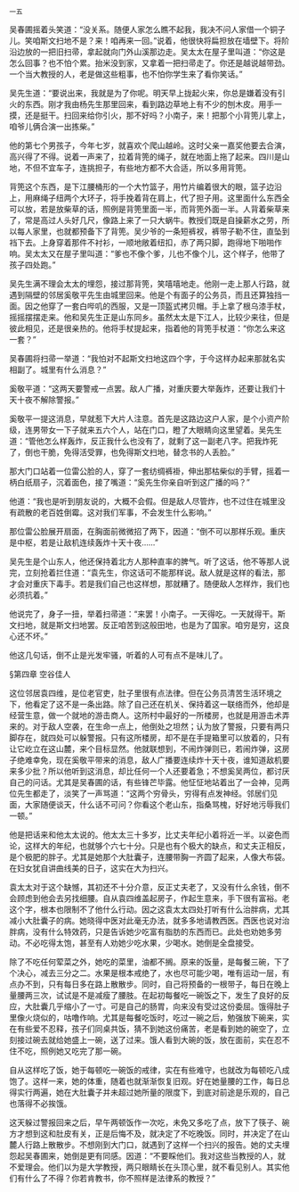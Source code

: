     一五 

   吴春圃摇着头笑道：“没关系。随便人家怎么瞧不起我，我决不问人家借一个铜子儿。笑咱斯文扫地不是？来！咱再来一回。”说着，他很快将扁担放在墙壁下。将阶沿边放的一把旧扫帚，拿起就向门外山溪那边走。吴太太在屋子里叫道：“你这是怎么回事？也不怕个累。抬米没到家，又拿着一把扫帚走了。你还是越说越带劲。一个当大教授的人，老是做这些粗事，也不怕你学生来了看你笑话。”

   吴先生道：“要说出来，我就是为了你呢。明天早上拢起火来，你总是嫌着没有引火的东西。刚才我由杨先生那里回来，看到路边草地上有不少的刨木皮。用手一摸，还是挺干。扫回来给你引火，那不好吗？小南子，来！把那个小背篼儿拿上，咱爷儿俩合演一出拣柴。”

   他的第七个男孩子，今年七岁，就喜欢个爬山越岭。这时父亲一嘉奖他要去合演，高兴得了不得。说着一声来了，拉着背篼的绳子，就在地面上拖了起来。四川是山地，不但不宜车子，连挑担子，有些地方都不大合适，所以多用背篼。

   背篼这个东西，是下江腰桶形的一个大竹篮子，用竹片编着很大的眼，篮子边沿上，用麻绳子纽两个大环子，将手挽着背在肩上，代了担子用。这里面什么东西全可以放，若是放柴草的话，照例是背篼里面一半，而背篼外面一半。人背着柴草来了，常是高过人头好几尺，像路上来了一只大蜗牛。教授们既是自操薪水之劳，所以每人家里，也就都预备下了背篼。吴少爷的一条短裤衩，裤带子勒不住，直坠到裆下去。上身穿着那件不衬衫，一顺地敞着纽扣，赤了两只脚，跑得地下啪啪作响。吴太太又在屋子里叫道：“爹也不像个爹，儿也不像个儿，这个样子，他带了孩子四处跑。”

   吴先生满不理会太太的埋怨，接过那背篼，笑嘻嘻地走。他刚一走上那人行路，就遇到隔壁的邻居奚敬平先生由城里回来。他是个有面子的公务员，而且还算独挡一面。因之他穿了一套白哔叽的西服，又是一顶盔式拷贝帽。手上拿了根乌漆手杖，摇摇摆摆走来。他和吴先生正是山东同乡。虽然太太是下江人，比较少来往，但是彼此相见，还是很亲热的。他将手杖提起来，指着他的背篼手杖道：“你怎么来这一套？”

   吴春圃将扫帚一举道：“我怕对不起斯文扫地这四个字，于今这样办起来那就名实相副了。城里有什么消息？”

   奚敬平道：“这两天要警戒一点罢。敌人广播，对重庆要大举轰炸，还要让我们十天十夜不解除警报。”

   奚敬平一提这消息，早就惹下大片人注意。首先是这路边这户人家，是个小资产阶级，连男带女一下子就来五六个人，站在门口，瞪了大眼睛向这里望着。吴先生道：“管他怎么样轰炸，反正我什么也没有了，就剩了这一副老八字。把我炸死了，倒也干脆，免得活受罪，也免得斯文扫地，替念书的人丢脸。”

   那大门口站着一位雷公脸的人，穿了一套纺绸裤褂，伸出那枯柴似的手臂，摇着一柄白纸扇子，沉着面色，接了嘴道：“奚先生你亲自听到这广播的吗？”

   他道：“我也是听到朋友说的，大概不会假。但是敌人尽管炸，也不过住在城里没有疏散的老百姓倒霉。这对我们军事，不会发生什么影响。”

   那位雷公脸展开扇面，在胸面前微微招了两下，因道：“倒不可以那样乐观。重庆是中枢，若是让敌机连续轰炸十天十夜……”

   吴先生是个山东人，他还保持着北方人那种直率的脾气。听了这话，他不等那人说完，立刻抢着拦住道：“袁先生，你这话可不能那样说。敌人就是这样的看法，那才会对重庆下毒手。若是我们自己也这样想，那就糟了。随便敌人怎样炸，我们也必须抗着。”

   他说完了，身子一扭，举着扫帚道：“来罢！小南子。一天得吃。一天就得干。斯文扫地，就是斯文扫地罢。反正咱苦到这般田地，也是为了国家。咱穷是穷，这良心还不坏。”

   他这几句话，倒不止是光发牢骚，听着的人可有点不是味儿了。

   §第四章 空谷佳人

   这位邻居袁四维，是位老官吏，肚子里很有点法律。但在公务员清苦生活环境之下，他看定了这不是一条出路。除了自己还在机关、保持着这一联络而外，他却是经营生意，做一个就地的游击商人。这所村中最好的一所楼房，也就是用游击术弄来的。对于敌人空袭，在生命一点上，他倒处之坦然；认为放了警报，只要有两只脚存在，就四处可以躲警报。只有这所楼房，却不是在手提箱里可以放着的，只有让它屹立在这山麓，来个目标显然。他就联想到，不闹炸弹则已，若闹炸弹，这房子绝难幸免，现在奚敬平带来的消息，敌人广播要连续炸十天十夜，谁知道敌机要来多少批？所以他听到这消息，却比任何一个人还要着急；不想奚吴两位，都讨厌自己的问话。尤其是吴春圃的话，有些锋芒毕露。他怔怔地站着出了一会神，见两位先生都走了，淡笑了一声骂道：“这两个穷骨头，穷得有点发神经。邻居们见面，大家随便谈天，什么话不可问？你看这个老山东，指桑骂槐，好好地污辱我们一顿。”

   他是把话来和他太太说的。他太太三十多岁，比丈夫年纪小着将近一半。以姿色而论，这样大的年纪，也就够个六七十分。只是也有个极大的缺点，和丈夫正相反，是个极肥的胖子。尤其是她那个大肚囊子，连腰带胸一齐圆了起来，人像大布袋。在妇女犹自讲曲线美的日子，这实在大为扫兴。

   袁太太对于这个缺憾，其初还不十分介意，反正丈夫老了，又没有什么余钱，倒不会顾虑到他会去另找细腰。自从袁四维盖起房子，作起生意来，手下很有富裕。老这个字，根本也限制不了他什么行动。因之这袁太太四处打听有什么治胖病，尤其减小大肚囊子的病。她晓得中医对此毫无办法，就多多地请教西医。西医也说对治胖病，没有什么特效药，只是告诉她少吃富有脂肪的东西而已。此处也劝她多劳动。不必吃得太饱，甚至有人劝她少吃水果，少喝水。她倒是全盘接受。

   除了不吃任何荤菜之外，她吃的菜里，油都不搁。原来的饭量，是每餐三碗，下了个决心，减去三分之二。水果是根本戒绝了，水也尽可能少喝，唯有运动一层，有点办不到，只有每日多在路上散散步。同时，自己将预备的一根带子，每日在晚上量腰两三次，试试是不是减瘦了腰肢。在起初每餐吃一碗饭之下，发生了良好的反应，大肚囊几乎缩小了一寸。可是自己的肠胃，向来没有受过这份委屈。饿得肚子里像火烧似的，咕噜作响。尤其是每餐吃饭时，吃过一碗之后，勉强放下碗来，实在有些爱不忍释，孩子们同桌共饭，猜不到她这份痛苦，老是看到她的碗空了，立刻接过碗去就给她盛上一碗，送了过来。饿人看到大碗的饭，放在面前，实在忍不住不吃，照例她又吃完了那一碗。

   自从这样吃了饭，她于每顿吃一碗饭的戒律，实在有些难守，也就改为每顿吃八成饱了。这样一来，她的体重，随着也就渐渐恢复旧观。好在她量腰的工作，每日总得实行两遍，她在大肚囊子并未超过她所量的限度下，到底对前途是乐观的，自己也落得不必挨饿。

   这天躲过警报回来之后，早午两顿饭作一次吃，未免又多吃了点，放下了筷子、碗方才想到这和肚皮有关，正是后悔不及，就决定了不吃晚饭。同时，并决定了在山麓人行路上散散步。不想刚到大门口，就遇到了这样一个扫兴的报告。她的丈夫埋怨起吴春圃来，她倒是更有同感。因道：“不要睬他们。我对这些当教授的人，就不爱理会。他们以为是大学教授，两只眼睛长在头顶心里，就不看见别人。其实他们有什么了不得？你若肯教书，你不照样是法律系的教授？”

